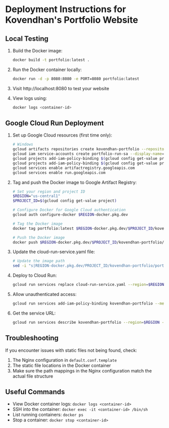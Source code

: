 # Deployment Instructions for Kovendhan's Portfolio Website

## Local Testing

1. Build the Docker image:
   ```bash
   docker build -t portfolio:latest .
   ```

2. Run the Docker container locally:
   ```bash
   docker run -d -p 8080:8080 -e PORT=8080 portfolio:latest
   ```

3. Visit http://localhost:8080 to test your website

4. View logs using:
   ```bash
   docker logs <container-id>
   ```

## Google Cloud Run Deployment

1. Set up Google Cloud resources (first time only):
   ```bash
   # Windows
   gcloud artifacts repositories create kovendhan-portfolio --repository-format=docker --location=us-central1 --description="Repository for Kovendhan's portfolio website"
   gcloud iam service-accounts create portfolio-run-sa --display-name="Portfolio Cloud Run Service Account"
   gcloud projects add-iam-policy-binding $(gcloud config get-value project) --member="serviceAccount:portfolio-run-sa@$(gcloud config get-value project).iam.gserviceaccount.com" --role="roles/run.invoker"
   gcloud projects add-iam-policy-binding $(gcloud config get-value project) --member="serviceAccount:portfolio-run-sa@$(gcloud config get-value project).iam.gserviceaccount.com" --role="roles/artifactregistry.reader"
   gcloud services enable artifactregistry.googleapis.com
   gcloud services enable run.googleapis.com
   ```

2. Tag and push the Docker image to Google Artifact Registry:
   ```bash
   # Set your region and project ID
   $REGION="us-central1"
   $PROJECT_ID=$(gcloud config get-value project)
   
   # Configure Docker for Google Cloud authentication
   gcloud auth configure-docker $REGION-docker.pkg.dev
   
   # Tag the Docker image
   docker tag portfolio:latest $REGION-docker.pkg.dev/$PROJECT_ID/kovendhan-portfolio/portfolio:latest
   
   # Push the Docker image
   docker push $REGION-docker.pkg.dev/$PROJECT_ID/kovendhan-portfolio/portfolio:latest
   ```

3. Update the cloud-run-service.yaml file:
   ```bash
   # Update the image path
   sed -i "s|REGION-docker.pkg.dev/PROJECT_ID/kovendhan-portfolio/portfolio:latest|$REGION-docker.pkg.dev/$PROJECT_ID/kovendhan-portfolio/portfolio:latest|g" cloud-run-service.yaml
   ```

4. Deploy to Cloud Run:
   ```bash
   gcloud run services replace cloud-run-service.yaml --region=$REGION
   ```

5. Allow unauthenticated access:
   ```bash
   gcloud run services add-iam-policy-binding kovendhan-portfolio --member="allUsers" --role="roles/run.invoker" --region=$REGION
   ```

6. Get the service URL:
   ```bash
   gcloud run services describe kovendhan-portfolio --region=$REGION --format="value(status.url)"
   ```

## Troubleshooting

If you encounter issues with static files not being found, check:

1. The Nginx configuration in `default.conf.template`
2. The static file locations in the Docker container
3. Make sure the path mappings in the Nginx configuration match the actual file structure

## Useful Commands

- View Docker container logs: `docker logs <container-id>`
- SSH into the container: `docker exec -it <container-id> /bin/sh`
- List running containers: `docker ps`
- Stop a container: `docker stop <container-id>`
